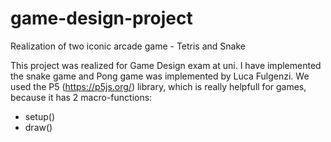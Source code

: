 # game-design-project
Realization of two iconic arcade game - Tetris and Snake

This project was realized for Game Design exam at uni. I have implemented the snake game and Pong game was implemented by Luca Fulgenzi.
We used the P5 (https://p5js.org/) library, which is really helpfull for games, because it has 2 macro-functions:
* setup()
* draw()

